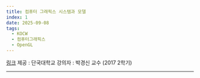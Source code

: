 ```yaml
---
title: 컴퓨터 그래픽스 시스템과 모델
index: 1
date: 2025-09-08
tags:
  - KOCW
  - 컴퓨터그래픽스
  - OpenGL
---
```

[링크](http://www.kocw.net/home/cview.do?cid=9431c3f618da8265)
제공 : 단국대학교
강의자 : 박경신 교수 (2017 2학기)

---

